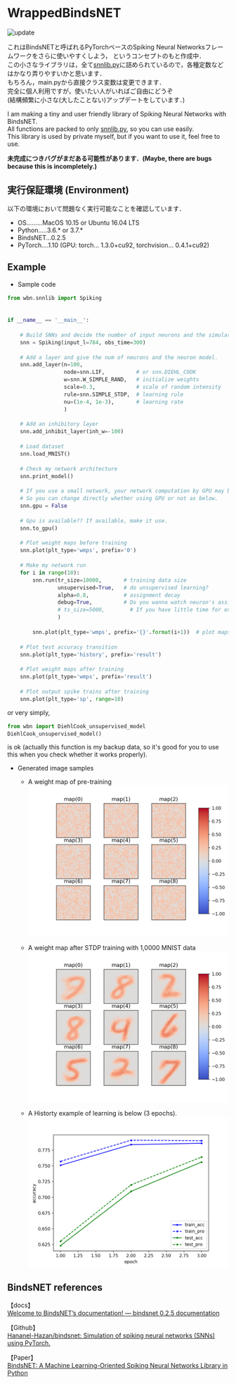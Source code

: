 # WrappedBindsNET
![update](https://img.shields.io/badge/last%20update-2019.11.13-lightgray.svg?style=flat)

これはBindsNETと呼ばれるPyTorchベースのSpiking Neural Networksフレームワークをさらに使いやすくしよう，
というコンセプトのもと作成中．  
この小さなライブラリは，全て[snnlib.py](wbn/snnlib.py)に詰められているので，各種定数などはかなり弄りやすいかと思います．  
もちろん，main.pyから直接クラス変数は変更できます．  
完全に個人利用ですが，使いたい人がいればご自由にどうぞ   
(結構頻繁に小さな(大したことない)アップデートをしています．)   
  
I am making a tiny and user friendly library of Spiking Neural Networks with BindsNET.  
All functions are packed to only [snnlib.py](wbn/snnlib.py), so you can use easily.  
This library is used by private myself, but if you want to use it, feel free to use.  
  
**未完成につきバグがまだある可能性があります．(Maybe, there are bugs because this is incompletely.)**   

## 実行保証環境 (Environment)
以下の環境において問題なく実行可能なことを確認しています．  

* OS.........MacOS 10.15 or Ubuntu 16.04 LTS
* Python.....3.6.* or 3.7.*
* BindsNET...0.2.5
* PyTorch....1.10 
  (GPU: torch... 1.3.0+cu92, torchvision... 0.4.1+cu92)

## Example
* Sample code
```python
from wbn.snnlib import Spiking


if __name__ == '__main__':

    # Build SNNs and decide the number of input neurons and the simulation time.
    snn = Spiking(input_l=784, obs_time=300)

    # Add a layer and give the num of neurons and the neuron model.
    snn.add_layer(n=100,
                  node=snn.LIF,          # or snn.DIEHL_COOK
                  w=snn.W_SIMPLE_RAND,   # initialize weights
                  scale=0.3,             # scale of random intensity
                  rule=snn.SIMPLE_STDP,  # learning rule
                  nu=(1e-4, 1e-3),       # learning rate
                  )

    # Add an inhibitory layer
    snn.add_inhibit_layer(inh_w=-100)

    # Load dataset
    snn.load_MNIST()

    # Check my network architecture
    snn.print_model()

    # If you use a small network, your network computation by GPU may be more slowly than CPU.
    # So you can change directly whether using GPU or not as below.
    snn.gpu = False

    # Gpu is available?? If available, make it use.
    snn.to_gpu()

    # Plot weight maps before training
    snn.plot(plt_type='wmps', prefix='0')

    # Make my network run
    for i in range(10):
        snn.run(tr_size=10000,       # training data size
                unsupervised=True,   # do unsupervised learning?
                alpha=0.8,           # assignment decay
                debug=True,          # Do you wanna watch neuron's assignments?
                # ts_size=5000,        # If you have little time for experiments, be able to reduce test size
                )

        snn.plot(plt_type='wmps', prefix='{}'.format(i+1))  # plot maps

    # Plot test accuracy transition
    snn.plot(plt_type='history', prefix='result')

    # Plot weight maps after training
    snn.plot(plt_type='wmps', prefix='result')

    # Plot output spike trains after training
    snn.plot(plt_type='sp', range=10)

```

or very simply,
```python
from wbn import DiehlCook_unsupervised_model
DiehlCook_unsupervised_model()
```
is ok (actually this function is my backup data, so it's good for you to use this when you check whether it works properly).

* Generated image samples
    * A weight map of pre-training 
      ![pre_training](sample_images/pre_weight_maps.png)  
        
    * A weight map after STDP training with 1,0000 MNIST data
      ![pre_training](sample_images/res_weight_maps.png)  
      
    * A Historty example of learning is below (3 epochs).
        ![history](sample_images/history.png)  


## BindsNET references
【docs】  
 [Welcome to BindsNET’s documentation! &mdash; bindsnet 0.2.5 documentation](https://bindsnet-docs.readthedocs.io)  
 
【Github】  
[Hananel-Hazan/bindsnet: Simulation of spiking neural networks (SNNs) using PyTorch.](https://github.com/Hananel-Hazan/bindsnet)  

【Paper】  
[BindsNET: A Machine Learning-Oriented Spiking Neural Networks Library in Python](https://www.frontiersin.org/articles/10.3389/fninf.2018.00089/full)

